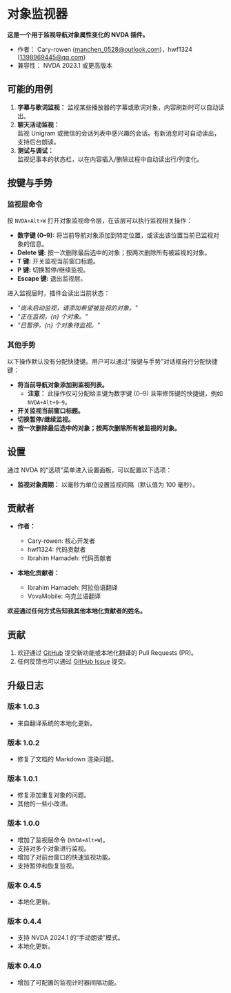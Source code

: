 # 对象监视器

**这是一个用于监视导航对象属性变化的 NVDA 插件。**

* 作者： Cary-rowen (<manchen_0528@outlook.com>)，hwf1324 (<1398969445@qq.com>)
* 兼容性： NVDA 2023.1 或更高版本

## 可能的用例

1. **字幕与歌词监视：**
   监视某些播放器的字幕或歌词对象，内容刷新时可以自动读出。
2. **聊天活动监视：**  
   监视 Unigram 或微信的会话列表中感兴趣的会话。有新消息时可自动读出，支持后台朗读。  
3. **测试与调试：**  
   监视记事本的状态栏，以在内容插入/删除过程中自动读出行/列变化。

## 按键与手势

### 监视层命令

按 `NVDA+Alt+W` 打开对象监视命令层，在该层可以执行监视相关操作：

- **数字键 (0–9):** 将当前导航对象添加到特定位置，或读出该位置当前已监视对象的信息。
- **Delete 键:** 按一次删除最后选中的对象；按两次删除所有被监视的对象。
- **T 键:** 开关监视当前窗口标题。
- **P 键:** 切换暂停/继续监视。
- **Escape 键:** 退出监视层。

进入监视层时，插件会读出当前状态：

- *"尚未启动监视，请添加希望被监视的对象。"*
- *"正在监视，{n} 个对象。"*
- *"已暂停，{n} 个对象待监视。"*

### 其他手势

以下操作默认没有分配快捷键。用户可以通过“按键与手势”对话框自行分配快捷键：

- **将当前导航对象添加到监视列表。**
  - **注意：** 此操作仅可分配给主键为数字键 (0–9) 且带修饰键的快捷键，例如 `NVDA+Alt+0–9`。
- **开关监视当前窗口标题。**
- **切换暂停/继续监视。**
- **按一次删除最后选中的对象；按两次删除所有被监视的对象。**

## 设置

通过 NVDA 的“选项”菜单进入设置面板，可以配置以下选项：

- **监视对象周期：** 以毫秒为单位设置监视间隔（默认值为 100 毫秒）。

## 贡献者

- **作者：**  
  - Cary-rowen: 核心开发者
  - hwf1324: 代码贡献者
  - Ibrahim Hamadeh: 代码贡献者

- **本地化贡献者：**  
  - Ibrahim Hamadeh: 阿拉伯语翻译
  - VovaMobile: 乌克兰语翻译

**欢迎通过任何方式告知我其他本地化贡献者的姓名。**

## 贡献

1. 欢迎通过 [GitHub][GitHub] 提交新功能或本地化翻译的 Pull Requests (PR)。
2. 任何反馈也可以通过 [GitHub Issue][GitHubIssue] 提交。

## 升级日志
### 版本 1.0.3
- 来自翻译系统的本地化更新。

### 版本 1.0.2
- 修复了文档的 Markdown 渲染问题。

### 版本 1.0.1
- 修复添加重复对象的问题。
- 其他的一些小改进。

### 版本 1.0.0
- 增加了监视层命令 (`NVDA+Alt+W`)。
- 支持对多个对象进行监视。
- 增加了对前台窗口的快速监视功能。
- 支持暂停和恢复监视。

### 版本 0.4.5
- 本地化更新。

### 版本 0.4.4
- 支持 NVDA 2024.1 的“手动朗读”模式。
- 本地化更新。

### 版本 0.4.0
- 增加了可配置的监视计时器间隔功能。

[GitHub]: https://github.com/cary-rowen/objWatcher
[GitHubIssue]: https://github.com/cary-rowen/objWatcher/issues
